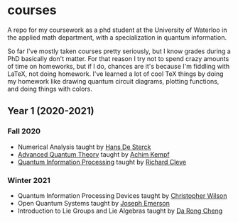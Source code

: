 # courses

A repo for my coursework as a phd student at the University of Waterloo in the applied math department, with a specialization in quantum information.

So far I've mostly taken courses pretty seriously, but I know grades during a PhD basically don't matter. For that reason I try not to spend crazy amounts of time on homeworks, but if I do, chances are it's because I'm fiddling with LaTeX, not doing homework. I've learned a lot of cool TeX things by doing my homework like drawing quantum circuit diagrams, plotting functions, and doing things with colors.

## Year 1 (2020-2021)

### Fall 2020
 - Numerical Analysis taught by [Hans De Sterck](http://www.hansdesterck.net/)
 - [Advanced Quantum Theory](https://uwaterloo.ca/physics-of-information-lab/teaching/advanced-quantum-theory-amath-473673-phys454-fall-2020) taught by [Achim Kempf](https://uwaterloo.ca/physics-of-information-lab/)
 - [Quantum Information Processing](http://cleve.iqc.uwaterloo.ca/qic710/index.html) taught by [Richard Cleve](http://cleve.iqc.uwaterloo.ca/)

### Winter 2021
 - Quantum Information Processing Devices taught by [Christopher Wilson](https://uwaterloo.ca/electrical-computer-engineering/profile/cc4wilso)
 - Open Quantum Systems taught by [Joseph Emerson](https://services.iqc.uwaterloo.ca/people/profile/jemerson/)
 - Introduction to Lie Groups and Lie Algebras taught by [Da Rong Cheng](https://sites.google.com/view/daren-cheng)
